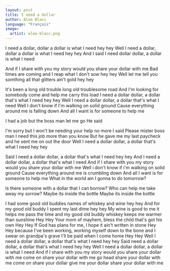 ```yaml
---
layout: post
title: I need a dollar
author: Aloe Blacc
language: "Français"
image:
  artist: aloe-blacc.png
---
```

I need a dollar, dollar a dollar is what I need
hey hey
Well I need a dollar, dollar a dollar is what I need
hey hey
And I said I need dollar dollar, a dollar is what I need

And if I share with you my story would you share your dollar
with me
Bad times are coming and I reap what I don't sow
hey hey
Well let me tell you somthing all that glitters ain't gold
hey hey

It's been a long old trouble long old troublesome road
And I'm looking for somebody come and help me carry this
load
I need a dollar dollar, a dollar that's what I need
hey hey
Well I need a dollar dollar, a dollar that's what I need
Well I don't know if I'm walking on solid ground
Cause everything around me is falling down
And all I want is for someone to help me

I had a job but the boss man let me go
He said

I'm sorry but I won't be needing your help no more
I said
Please mister boss man I need this job more than you know
But he gave me my last paycheck and he sent me on out the
door
Well I need a dollar dollar, a dollar that's what I need
hey hey

Said I need a dollar dollar, a dollar that's what I need
hey hey
And I need a dollar dollar, a dollar that's what I need
And if I share with you my story would you share your dollar
with me
Well i don't know if i'm walking on solid ground
Cause everything around me is crumbling down
And all I want is for someone to help me
What in the world am I gonna to do tomorrow?

Is there someone with a dollar that I can borrow?
Who can help me take away my sorrow?
Maybe its inside the bottle
Maybe its inside the bottle

I had some good old buddies names of whiskey and wine
hey hey
And for my good old buddy I spent my last dime
hey hey
My wine is good to me it helps me pass the time
and my good old buddy whiskey keeps me warmer than sunshine
Hey Hey
Your mom of mayhem, bless the child that's got his own
Hey Hey
If God has plans for me, I hope it ain't written in stone
Hey Hey
because I've been working, working myself down to the bone
and I swear on grandpa's grave I'll be paid when I come home
Hey Hey
Well I need a dollar dollar, a dollar that's what I need
hey hey
Said need a dollar dollar, a dollar that's what I need
hey hey
Well I need a dollar dollar, a dollar is what I need
And if I share with you my story would you share your dollar
with me
come on share your dollar with me
go head share your dollar with me
come on share your dollar give me your dollar
share your dollar with me
